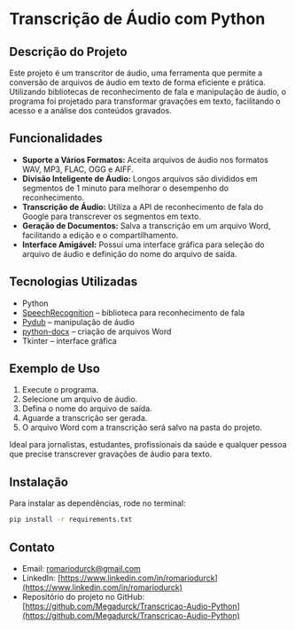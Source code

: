 # Transcrição de Áudio com Python

## Descrição do Projeto
Este projeto é um transcritor de áudio, uma ferramenta que permite a conversão de arquivos de áudio em texto de forma eficiente e prática. Utilizando bibliotecas de reconhecimento de fala e manipulação de áudio, o programa foi projetado para transformar gravações em texto, facilitando o acesso e a análise dos conteúdos gravados.

## Funcionalidades
- **Suporte a Vários Formatos:** Aceita arquivos de áudio nos formatos WAV, MP3, FLAC, OGG e AIFF.  
- **Divisão Inteligente de Áudio:** Longos arquivos são divididos em segmentos de 1 minuto para melhorar o desempenho do reconhecimento.  
- **Transcrição de Áudio:** Utiliza a API de reconhecimento de fala do Google para transcrever os segmentos em texto.  
- **Geração de Documentos:** Salva a transcrição em um arquivo Word, facilitando a edição e o compartilhamento.  
- **Interface Amigável:** Possui uma interface gráfica para seleção do arquivo de áudio e definição do nome do arquivo de saída.

## Tecnologias Utilizadas
- Python  
- [SpeechRecognition](https://pypi.org/project/SpeechRecognition/) – biblioteca para reconhecimento de fala  
- [Pydub](https://pypi.org/project/pydub/) – manipulação de áudio  
- [python-docx](https://python-docx.readthedocs.io/en/latest/) – criação de arquivos Word  
- Tkinter – interface gráfica

## Exemplo de Uso
1. Execute o programa.  
2. Selecione um arquivo de áudio.  
3. Defina o nome do arquivo de saída.  
4. Aguarde a transcrição ser gerada.  
5. O arquivo Word com a transcrição será salvo na pasta do projeto.

Ideal para jornalistas, estudantes, profissionais da saúde e qualquer pessoa que precise transcrever gravações de áudio para texto.

## Instalação
Para instalar as dependências, rode no terminal:
```bash
pip install -r requirements.txt 
```

## Contato

- Email: romariodurck@gmail.com  
- LinkedIn: [https://www.linkedin.com/in/romariodurck](https://www.linkedin.com/in/romariodurck)  
- Repositório do projeto no GitHub: [https://github.com/Megadurck/Transcricao-Audio-Python](https://github.com/Megadurck/Transcricao-Audio-Python)


  